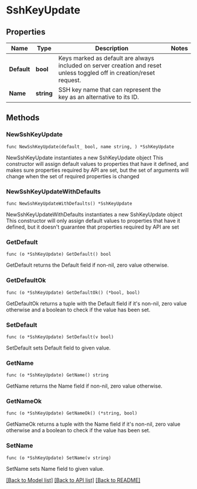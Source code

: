 # SshKeyUpdate

## Properties

Name | Type | Description | Notes
------------ | ------------- | ------------- | -------------
**Default** | **bool** | Keys marked as default are always included on server creation and reset unless toggled off in creation/reset request. | 
**Name** | **string** | SSH key name that can represent the key as an alternative to its ID. | 

## Methods

### NewSshKeyUpdate

`func NewSshKeyUpdate(default_ bool, name string, ) *SshKeyUpdate`

NewSshKeyUpdate instantiates a new SshKeyUpdate object
This constructor will assign default values to properties that have it defined,
and makes sure properties required by API are set, but the set of arguments
will change when the set of required properties is changed

### NewSshKeyUpdateWithDefaults

`func NewSshKeyUpdateWithDefaults() *SshKeyUpdate`

NewSshKeyUpdateWithDefaults instantiates a new SshKeyUpdate object
This constructor will only assign default values to properties that have it defined,
but it doesn't guarantee that properties required by API are set

### GetDefault

`func (o *SshKeyUpdate) GetDefault() bool`

GetDefault returns the Default field if non-nil, zero value otherwise.

### GetDefaultOk

`func (o *SshKeyUpdate) GetDefaultOk() (*bool, bool)`

GetDefaultOk returns a tuple with the Default field if it's non-nil, zero value otherwise
and a boolean to check if the value has been set.

### SetDefault

`func (o *SshKeyUpdate) SetDefault(v bool)`

SetDefault sets Default field to given value.


### GetName

`func (o *SshKeyUpdate) GetName() string`

GetName returns the Name field if non-nil, zero value otherwise.

### GetNameOk

`func (o *SshKeyUpdate) GetNameOk() (*string, bool)`

GetNameOk returns a tuple with the Name field if it's non-nil, zero value otherwise
and a boolean to check if the value has been set.

### SetName

`func (o *SshKeyUpdate) SetName(v string)`

SetName sets Name field to given value.



[[Back to Model list]](../README.md#documentation-for-models) [[Back to API list]](../README.md#documentation-for-api-endpoints) [[Back to README]](../README.md)



